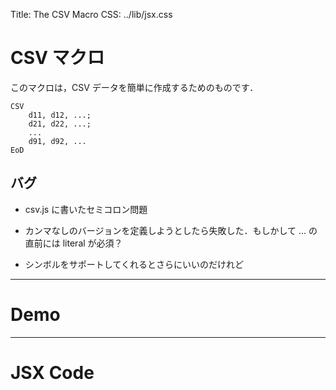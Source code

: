 Title: The CSV Macro
CSS: ../lib/jsx.css

# CSV マクロ

このマクロは，CSV データを簡単に作成するためのものです．

    CSV
        d11, d12, ...;
        d21, d22, ...;
        ...
        d91, d92, ...
    EoD

## バグ

- csv.js に書いたセミコロン問題

- カンマなしのバージョンを定義しようとしたら失敗した．もしかして ... の直前には literal が必須？

- シンボルをサポートしてくれるとさらにいいのだけれど

-----

# Demo

<div id="demo-area"></div>

-----

# JSX Code

<script src="../lib/jquery.min.js"></script>
<script src="converted/csv-expanded.js"></script>
